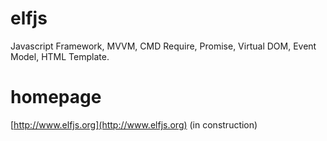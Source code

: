 # elfjs
Javascript Framework, MVVM, CMD Require, Promise, Virtual DOM, Event Model, HTML Template.

# homepage
[http://www.elfjs.org](http://www.elfjs.org) (in construction)